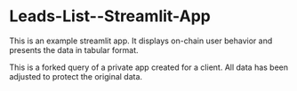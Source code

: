 # Leads-List--Streamlit-App

This is an example streamlit app. It displays on-chain user behavior and presents the data in tabular format. 

This is a forked query of a private app created for a client. All data has been adjusted to protect the original data.
